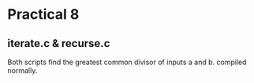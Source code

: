 # Practical 8

## iterate.c & recurse.c
Both scripts find the greatest common divisor of inputs a and b. compiled normally.
